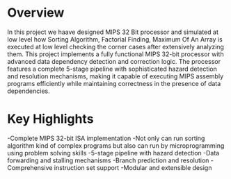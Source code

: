 # Overview
In this project we haave designed MIPS 32 Bit processor and simulated at low level how Sorting Algorithm, Factorial Finding, Maximum Of An Array is executed at low level checking the corner cases after extensively analyzing them. This project implements a fully functional MIPS 32-bit processor with advanced data dependency detection and correction logic. The processor features a complete 5-stage pipeline with sophisticated hazard detection and resolution mechanisms, making it capable of executing MIPS assembly programs efficiently while maintaining correctness in the presence of data dependencies.

# Key Highlights
-Complete MIPS 32-bit ISA implementation
-Not only can run sorting algorithm kind of complex programs but also can run by microprogramming using problem solving skills
-5-stage pipeline with hazard detection
-Data forwarding and stalling mechanisms
-Branch prediction and resolution
-Comprehensive instruction set support
-Modular and extensible design
